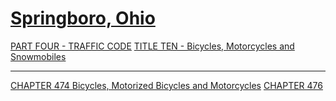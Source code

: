 [Springboro, Ohio](indexee20.html)
==================================

[PART FOUR - TRAFFIC CODE](1b19a412.html) [TITLE TEN - Bicycles,
Motorcycles and Snowmobiles](277aa412.html)

* * * * *

[CHAPTER 474 Bicycles, Motorized Bicycles and
Motorcycles](2782a412.html) [CHAPTER 476](2839a412.html)
